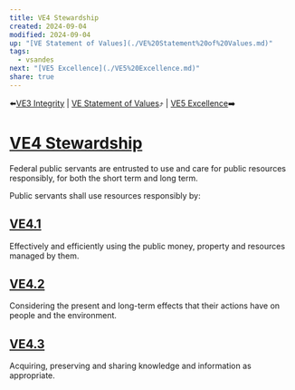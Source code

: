 ```yaml
---
title: VE4 Stewardship
created: 2024-09-04
modified: 2024-09-04
up: "[VE Statement of Values](./VE%20Statement%20of%20Values.md)"
tags:
  - vsandes
next: "[VE5 Excellence](./VE5%20Excellence.md)"
share: true
---
```

⬅️[VE3 Integrity](./VE3%20Integrity.md) | [VE Statement of Values](./VE%20Statement%20of%20Values.md)⤴️ | [VE5 Excellence](./VE5%20Excellence.md)➡️
# [VE4 Stewardship](VE4%20Stewardship.md)

Federal public servants are entrusted to use and care for public resources responsibly, for both the short term and long term.

Public servants shall use resources responsibly by:
## [VE4.1](VE4.1.md)
Effectively and efficiently using the public money, property and resources managed by them.
## [VE4.2](VE4.2.md)
Considering the present and long-term effects that their actions have on people and the environment.
## [VE4.3](VE4.3.md)
Acquiring, preserving and sharing knowledge and information as appropriate.
